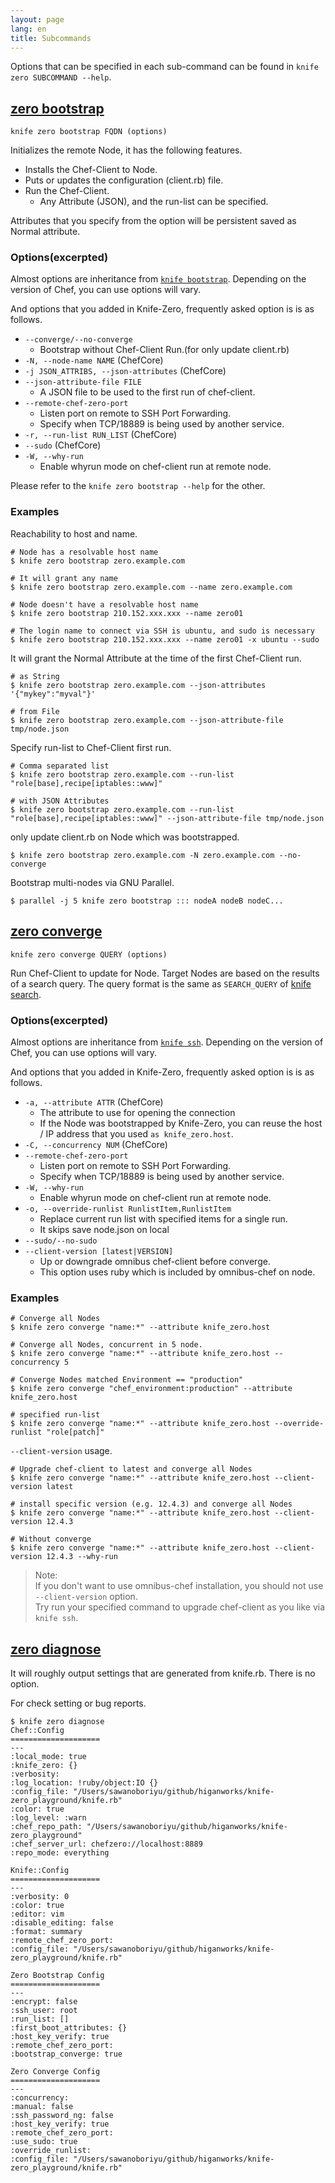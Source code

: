 ```yaml
---
layout: page
lang: en
title: Subcommands
---
```


Options that can be specified in each sub-command can be found in `knife zero SUBCOMMAND --help`.

## <a name="bootstrap">[zero bootstrap](#bootstrap)</a>

`knife zero bootstrap FQDN (options)`

Initializes the remote Node, it has the following features.

- Installs the Chef-Client to Node.
- Puts or updates the configuration (client.rb) file.
- Run the Chef-Client.
    - Any Attribute (JSON), and the run-list can be specified.

Attributes that you specify from the option will be persistent saved as Normal attribute.

### Options(excerpted)

Almost options are inheritance from [`knife bootstrap`](https://docs.chef.io/knife_bootstrap.html). Depending on the version of Chef, you can use options will vary.

And options that you added in Knife-Zero, frequently asked option is is as follows.

- `--converge/--no-converge`
    - Bootstrap without Chef-Client Run.(for only update client.rb)
- `-N, --node-name NAME` (ChefCore)
- `-j JSON_ATTRIBS, --json-attributes` (ChefCore)
- `--json-attribute-file FILE`
    -  A JSON file to be used to the first run of chef-client.
- `--remote-chef-zero-port`
    - Listen port on remote to SSH Port Forwarding.
    - Specify when TCP/18889 is being used by another service.
- `-r, --run-list RUN_LIST` (ChefCore)
- `--sudo` (ChefCore)
- `-W, --why-run`
    - Enable whyrun mode on chef-client run at remote node.


Please refer to the `knife zero bootstrap --help` for the other.


### Examples

Reachability to host and name.

```
# Node has a resolvable host name
$ knife zero bootstrap zero.example.com

# It will grant any name
$ knife zero bootstrap zero.example.com --name zero.example.com

# Node doesn't have a resolvable host name
$ knife zero bootstrap 210.152.xxx.xxx --name zero01

# The login name to connect via SSH is ubuntu, and sudo is necessary
$ knife zero bootstrap 210.152.xxx.xxx --name zero01 -x ubuntu --sudo
```

It will grant the Normal Attribute at the time of the first Chef-Client run.

```
# as String
$ knife zero bootstrap zero.example.com --json-attributes '{"mykey":"myval"}'

# from File
$ knife zero bootstrap zero.example.com --json-attribute-file tmp/node.json
```

Specify run-list to Chef-Client first run.

```
# Comma separated list
$ knife zero bootstrap zero.example.com --run-list "role[base],recipe[iptables::www]"

# with JSON Attributes
$ knife zero bootstrap zero.example.com --run-list "role[base],recipe[iptables::www]" --json-attribute-file tmp/node.json
```

only update client.rb on Node which was bootstrapped.

```
$ knife zero bootstrap zero.example.com -N zero.example.com --no-converge
```

Bootstrap multi-nodes via GNU Parallel.

```
$ parallel -j 5 knife zero bootstrap ::: nodeA nodeB nodeC...
```

## <a name="converge">[zero converge](#converge)</a>

`knife zero converge QUERY (options)`

Run Chef-Client to update for Node.
Target Nodes are based on the results of a search query. The query format is the same as `SEARCH_QUERY` of [knife search](https://docs.chef.io/knife_search.html).

### Options(excerpted)

Almost options are inheritance from [`knife ssh`](https://docs.chef.io/knife_ssh.html). Depending on the version of Chef, you can use options will vary.


And options that you added in Knife-Zero, frequently asked option is is as follows.

- `-a, --attribute ATTR` (ChefCore)
    - The attribute to use for opening the connection
    - If the Node was bootstrapped by Knife-Zero, you can reuse the host / IP address that you used `as knife_zero.host`.
- `-C, --concurrency NUM` (ChefCore)
- `--remote-chef-zero-port`
    - Listen port on remote to SSH Port Forwarding.
    - Specify when TCP/18889 is being used by another service.
- `-W, --why-run`
    - Enable whyrun mode on chef-client run at remote node.
- `-o, --override-runlist RunlistItem,RunlistItem`
    - Replace current run list with specified items for a single run. 
    - It skips save node.json on local
- `--sudo/--no-sudo`
- `--client-version [latest|VERSION]`
    - Up or downgrade omnibus chef-client before converge.
    - This option uses ruby which is included by omnibus-chef on node.


### Examples

```
# Converge all Nodes
$ knife zero converge "name:*" --attribute knife_zero.host

# Converge all Nodes, concurrent in 5 node.
$ knife zero converge "name:*" --attribute knife_zero.host --concurrency 5

# Converge Nodes matched Environment == "production"
$ knife zero converge "chef_environment:production" --attribute knife_zero.host

# specified run-list
$ knife zero converge "name:*" --attribute knife_zero.host --override-runlist "role[patch]"
```

`--client-version` usage.

```
# Upgrade chef-client to latest and converge all Nodes
$ knife zero converge "name:*" --attribute knife_zero.host --client-version latest

# install specific version (e.g. 12.4.3) and converge all Nodes
$ knife zero converge "name:*" --attribute knife_zero.host --client-version 12.4.3

# Without converge
$ knife zero converge "name:*" --attribute knife_zero.host --client-version 12.4.3 --why-run
```

> Note:  
> If you don't want to use omnibus-chef installation, you should not use `--client-version` option.  
> Try run your specified command to upgrade chef-client as you like via `knife ssh`.

## <a name="diagnose">[zero diagnose](#diagnose)</a>

It will roughly output settings that are generated from knife.rb. There is no option.

For check setting or bug reports.

```
$ knife zero diagnose 
Chef::Config
====================
---
:local_mode: true
:knife_zero: {}
:verbosity: 
:log_location: !ruby/object:IO {}
:config_file: "/Users/sawanoboriyu/github/higanworks/knife-zero_playground/knife.rb"
:color: true
:log_level: :warn
:chef_repo_path: "/Users/sawanoboriyu/github/higanworks/knife-zero_playground"
:chef_server_url: chefzero://localhost:8889
:repo_mode: everything

Knife::Config
====================
---
:verbosity: 0
:color: true
:editor: vim
:disable_editing: false
:format: summary
:remote_chef_zero_port: 
:config_file: "/Users/sawanoboriyu/github/higanworks/knife-zero_playground/knife.rb"

Zero Bootstrap Config
====================
---
:encrypt: false
:ssh_user: root
:run_list: []
:first_boot_attributes: {}
:host_key_verify: true
:remote_chef_zero_port: 
:bootstrap_converge: true

Zero Converge Config
====================
---
:concurrency: 
:manual: false
:ssh_password_ng: false
:host_key_verify: true
:remote_chef_zero_port: 
:use_sudo: true
:override_runlist: 
:config_file: "/Users/sawanoboriyu/github/higanworks/knife-zero_playground/knife.rb"
```

